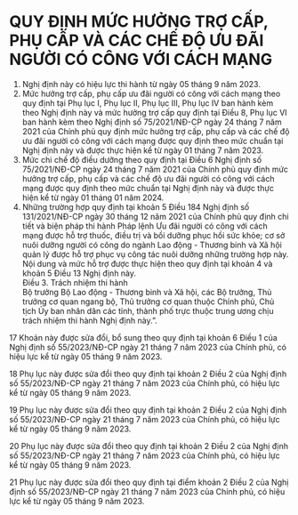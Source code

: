 # QUY ĐỊNH MỨC HƯỞNG TRỢ CẤP, PHỤ CẤP VÀ CÁC CHẾ ĐỘ ƯU ĐÃI NGƯỜI CÓ CÔNG VỚI CÁCH MẠNG

1. Nghị định này có hiệu lực thi hành từ ngày 05 tháng 9 năm 2023.  
2. Mức hưởng trợ cấp, phụ cấp ưu đãi người có công với cách mạng theo quy định tại Phụ lục I, Phụ lục II, Phụ lục III, Phụ lục IV ban hành kèm theo Nghị định này và mức hưởng trợ cấp quy định tại Điều 8, Phụ lục VI ban hành kèm theo Nghị định số 75/2021/NĐ-CP ngày 24 tháng 7 năm 2021 của Chính phủ quy định mức hưởng trợ cấp, phụ cấp và các chế độ ưu đãi người có công với cách mạng được quy định theo mức chuẩn tại Nghị định này và được thực hiện kể từ ngày 01 tháng 7 năm 2023.  
3. Mức chi chế độ điều dưỡng theo quy định tại Điều 6 Nghị định số 75/2021/NĐ-CP ngày 24 tháng 7 năm 2021 của Chính phủ quy định mức hưởng trợ cấp, phụ cấp và các chế độ ưu đãi người có công với cách mạng được quy định theo mức chuẩn tại Nghị định này và được thực hiện kể từ ngày 01 tháng 01 năm 2024.  
4. Những trường hợp quy định tại khoản 5 Điều 184 Nghị định số 131/2021/NĐ-CP ngày 30 tháng 12 năm 2021 của Chính phủ quy định chi tiết và biện pháp thi hành Pháp lệnh Ưu đãi người có công với cách mạng được hỗ trợ thuốc, điều trị và bồi dưỡng phục hồi sức khỏe; cơ sở nuôi dưỡng người có công do ngành Lao động - Thương binh và Xã hội quản lý được hỗ trợ phục vụ công tác nuôi dưỡng những trường hợp này. Nội dung và mức hỗ trợ được thực hiện theo quy định tại khoản 4 và khoản 5 Điều 13 Nghị định này.  
Điều 3. Trách nhiệm thi hành  
Bộ trưởng Bộ Lao động - Thương binh và Xã hội, các Bộ trưởng, Thủ trưởng cơ quan ngang bộ, Thủ trưởng cơ quan thuộc Chính phủ, Chủ tịch Ủy ban nhân dân các tỉnh, thành phố trực thuộc trung ương chịu trách nhiệm thi hành Nghị định này.”.   
 
17 Khoản này được sửa đổi, bổ sung theo quy định tại khoản 6 Điều 1 của Nghị định số 55/2023/NĐ-CP ngày 21 tháng 7 năm 2023 của Chính phủ, có hiệu lực kể từ ngày 05 tháng 9 năm 2023.   
 
18 Phụ lục này được sửa đổi theo quy định tại khoản 2 Điều 2 của Nghị định số 55/2023/NĐ-CP ngày 21 tháng 7 năm 2023 của Chính phủ, có hiệu lực kể từ ngày 05 tháng 9 năm 2023.   
 
19 Phụ lục này được sửa đổi theo quy định tại khoản 2 Điều 2 của Nghị định số 55/2023/NĐ-CP ngày 21 tháng 7 năm 2023 của Chính phủ, có hiệu lực kể từ ngày 05 tháng 9 năm 2023.   
 
20 Phụ lục này được sửa đổi theo quy định tại khoản 2 Điều 2 của Nghị định số 55/2023/NĐ-CP ngày 21 tháng 7 năm 2023 của Chính phủ, có hiệu lực kể từ ngày 05 tháng 9 năm 2023.   
 
21 Phụ lục này được sửa đổi theo quy định tại điểm khoản 2 Điều 2 của Nghị định số 55/2023/NĐ-CP ngày 21 tháng 7 năm 2023 của Chính phủ, có hiệu lực kể từ ngày 05 tháng 9 năm 2023.